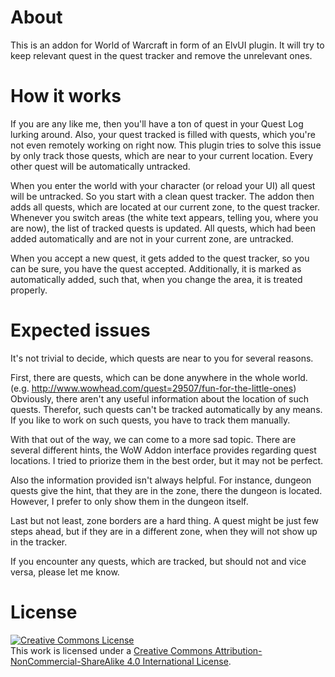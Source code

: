 About
=====

This is an addon for World of Warcraft in form of an ElvUI plugin.
It will try to keep relevant quest in the quest tracker and remove the unrelevant ones.

How it works
============

If you are any like me, then you'll have a ton of quest in your Quest Log lurking around.
Also, your quest tracked is filled with quests, which you're not even remotely working on right now.
This plugin tries to solve this issue by only track those quests, which are near to your current location.
Every other quest will be automatically untracked. 

When you enter the world with your character (or reload your UI) all quest will be untracked.
So you start with a clean quest tracker. The addon then adds all quests, which are located at
our current zone, to the quest tracker. Whenever you switch areas (the white text appears, 
telling you, where you are now), the list of tracked quests is updated. All quests, which had
been added automatically and are not in your current zone, are untracked.

When you accept a new quest, it gets added to the quest tracker, so you can be sure, you have 
the quest accepted. Additionally, it is marked as automatically added, such that, when you
change the area, it is treated properly.

Expected issues
===================

It's not trivial to decide, which quests are near to you for several reasons.

First, there are quests, which can be done anywhere in the whole world.
(e.g. http://www.wowhead.com/quest=29507/fun-for-the-little-ones)
Obviously, there aren't any useful information about the location of such quests.
Therefor, such quests can't be tracked automatically by any means.
If you like to work on such quests, you have to track them manually.

With that out of the way, we can come to a more sad topic. There are several different
hints, the WoW Addon interface provides regarding quest locations. I tried to priorize
them in the best order, but it may not be perfect.

Also the information provided isn't always helpful. For instance, dungeon quests give
the hint, that they are in the zone, there the dungeon is located. However, I prefer
to only show them in the dungeon itself.

Last but not least, zone borders are a hard thing. A quest might be just few steps ahead,
but if they are in a different zone, when they will not show up in the tracker.

If you encounter any quests, which are tracked, but should not and vice versa, please let me know.

License
=======

<a rel="license" href="http://creativecommons.org/licenses/by-nc-sa/4.0/"><img alt="Creative Commons License" style="border-width:0" src="https://i.creativecommons.org/l/by-nc-sa/4.0/88x31.png" /></a><br />This work is licensed under a <a rel="license" href="http://creativecommons.org/licenses/by-nc-sa/4.0/">Creative Commons Attribution-NonCommercial-ShareAlike 4.0 International License</a>.
